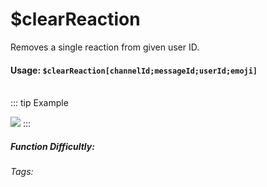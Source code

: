 # $clearReaction
Removes a single reaction from given user ID.

#### Usage: `$clearReaction[channelId;messageId;userId;emoji]`
<br/>
::: tip Example

![](https://cdn.discordapp.com/attachments/914682255346118687/940733866371612712/Screenshot_20220208191957.jpg)
:::

##### Function Difficultly: <Badge type="tip" text="Easy" vertical="middle" /> 
###### Tags: <Badge type="tip" text="clear" vertical="middle" /> <Badge type="tip" text="reactiom" vertical="middle" />